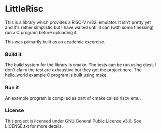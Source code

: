 # LittleRisc #

This is a library which provides a RISC-V rv32i emulator.  It isn't pretty yet and it's rather simplistic but I have waited until it can (with some finessing) run a C program before uploading it.

This was primarily built as an academic excercise.

### Build it ###

The build system for the library is cmake.  The tests can be run using ctest.  I don't claim the test are exhaustive but they got the project here.
The hello_world example C program is built using make.

### Run it ###

An example program is compiled as part of cmake called riscv_emu.

### License ###

This project is licensed under GNU General Public License v3.0.  See LICENSE.txt for more details.

